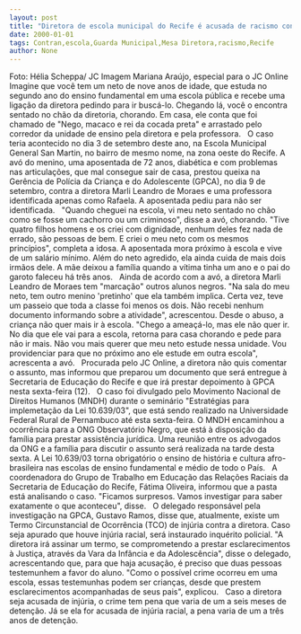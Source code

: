 ```yaml
---
layout: post
title: "Diretora de escola municipal do Recife é acusada de racismo contra aluno"
date: 2000-01-01
tags: Contran,escola,Guarda Municipal,Mesa Diretora,racismo,Recife
author: None
---
```


Foto: H&eacute;lia Scheppa/ JC Imagem
Mariana Ara&uacute;jo, especial para o JC Online
Imagine que voc&ecirc; tem um neto de nove anos de idade, que estuda no segundo ano do ensino fundamental em uma escola p&uacute;blica e recebe uma liga&ccedil;&atilde;o da diretora pedindo para ir busc&aacute;-lo. Chegando l&aacute;, voc&ecirc; o encontra sentado no ch&atilde;o da diretoria, chorando. Em casa, ele conta que foi chamado de &quot;Nego, macaco e rei da cocada preta&quot; e arrastado pelo corredor da unidade de ensino pela diretora e pela professora.
&nbsp;
O caso teria acontecido no dia 3 de setembro deste ano, na Escola Municipal General San Martin, no bairro de mesmo nome, na zona oeste do Recife. A av&oacute; do menino, uma aposentada de 72 anos, diab&eacute;tica e com problemas nas articula&ccedil;&otilde;es, que mal consegue sair de casa, prestou queixa na Ger&ecirc;ncia de Pol&iacute;cia da Crian&ccedil;a e do Adolescente (GPCA), no dia 9 de setembro, contra a diretora Marli Leandro de Moraes e uma professora identificada apenas como Rafaela. A aposentada pediu para n&atilde;o ser identificada.
&nbsp;
&quot;Quando cheguei na escola, vi meu neto sentado no ch&atilde;o como se fosse um cachorro ou um criminoso&quot;, disse a av&oacute;, chorando. &quot;Tive quatro filhos homens e os criei com dignidade, nenhum deles fez nada de errado, s&atilde;o pessoas de bem. E criei o meu neto com os mesmos princ&iacute;pios&quot;, completa a idosa. A aposentada mora pr&oacute;ximo &agrave; escola e vive de um sal&aacute;rio m&iacute;nimo. Al&eacute;m do neto agredido, ela ainda cuida de mais dois irm&atilde;os dele. A m&atilde;e deixou a fam&iacute;lia quando a v&iacute;tima tinha um ano e o pai do garoto faleceu h&aacute; tr&ecirc;s anos.
&nbsp;
Ainda de acordo com a av&oacute;, a diretora Marli Leandro de Moraes tem &quot;marca&ccedil;&atilde;o&quot; outros alunos negros. &quot;Na sala do meu neto, tem outro menino 'pretinho' que ela tamb&eacute;m implica. Certa vez, teve um passeio que toda a classe foi menos os dois. N&atilde;o recebi nenhum documento informando sobre a atividade&quot;, acrescentou. Desde o abuso, a crian&ccedil;a n&atilde;o quer mais ir &agrave; escola. &quot;Chego a amea&ccedil;&aacute;-lo, mas ele n&atilde;o quer ir. No dia que ele vai para a escola, retorna para casa chorando e pede para n&atilde;o ir mais. N&atilde;o vou mais querer que meu neto estude nessa unidade. Vou providenciar para que no pr&oacute;ximo ano ele estude em outra escola&quot;, acrescenta a av&oacute;.
&nbsp;
Procurada pelo JC Online, a diretora n&atilde;o quis comentar o assunto, mas informou que preparou um documento que ser&aacute; entregue &agrave; Secretaria de Educa&ccedil;&atilde;o do Recife e que ir&aacute; prestar depoimento &agrave; GPCA nesta sexta-feira (12).
&nbsp;
O caso foi divulgado pelo Movimento Nacional de Direitos Humanos (MNDH) durante o semin&aacute;rio &quot;Estrat&eacute;gias para implemeta&ccedil;&atilde;o da Lei 10.639/03&quot;, que est&aacute; sendo realizado na Universidade Federal Rural de Pernambuco at&eacute; esta sexta-feira. O MNDH encaminhou a ocorr&ecirc;ncia para a ONG Observat&oacute;rio Negro, que est&aacute; &agrave; disposi&ccedil;&atilde;o da fam&iacute;lia para prestar assist&ecirc;ncia jur&iacute;dica. Uma reuni&atilde;o entre os advogados da ONG e a fam&iacute;lia para discutir o assunto ser&aacute; realizada na tarde desta sexta. A Lei 10.639/03 torna obrigat&oacute;rio o ensino de hist&oacute;ria e cultura afro-brasileira nas escolas de ensino fundamental e m&eacute;dio de todo o Pa&iacute;s.
&nbsp;
A coordenadora do Grupo de Trabalho em Educa&ccedil;&atilde;o das Rela&ccedil;&otilde;es Raciais da Secretaria de Educa&ccedil;&atilde;o do Recife, F&aacute;tima Oliveira, informou que a pasta est&aacute; analisando o caso. &quot;Ficamos surpresos. Vamos investigar para saber exatamente o que aconteceu&quot;, disse.
&nbsp;
O delegado respons&aacute;vel pela investiga&ccedil;&atilde;o na GPCA, Gustavo Ramos, disse que, atualmente, existe um Termo Circunstancial de Ocorr&ecirc;ncia (TCO) de inj&uacute;ria contra a diretora. Caso seja apurado que houve inj&uacute;ria racial, ser&aacute; instaurado inqu&eacute;rito policial. &quot;A diretora ir&aacute; assinar um termo, se comprometendo a prestar esclarecimentos &agrave; Justi&ccedil;a, atrav&eacute;s da Vara da Inf&acirc;ncia e da Adolesc&ecirc;ncia&quot;, disse o delegado, acrescentando que, para que haja acusa&ccedil;&atilde;o, &eacute; preciso que duas pessoas testemunhem a favor do aluno. &quot;Como o poss&iacute;vel crime ocorreu em uma escola, essas testemunhas podem ser crian&ccedil;as, desde que prestem esclarecimentos acompanhadas de seus pais&quot;, explicou.
&nbsp;
Caso a diretora seja acusada de inj&uacute;ria, o crime tem pena que varia de um a seis meses de deten&ccedil;&atilde;o. J&aacute; se ela for acusada de inj&uacute;ria racial, a pena varia de um a tr&ecirc;s anos de deten&ccedil;&atilde;o. 